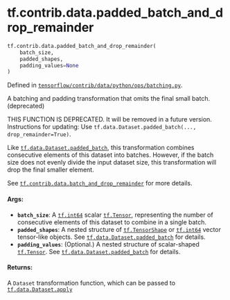 <div itemscope itemtype="http://developers.google.com/ReferenceObject">
<meta itemprop="name" content="tf.contrib.data.padded_batch_and_drop_remainder" />
<meta itemprop="path" content="Stable" />
</div>

# tf.contrib.data.padded_batch_and_drop_remainder

``` python
tf.contrib.data.padded_batch_and_drop_remainder(
    batch_size,
    padded_shapes,
    padding_values=None
)
```



Defined in [`tensorflow/contrib/data/python/ops/batching.py`](/code/stable/tensorflow/contrib/data/python/ops/batching.py).

A batching and padding transformation that omits the final small batch. (deprecated)

THIS FUNCTION IS DEPRECATED. It will be removed in a future version.
Instructions for updating:
Use `tf.data.Dataset.padded_batch(..., drop_remainder=True)`.

Like <a href="../../../tf/data/Dataset.md#padded_batch"><code>tf.data.Dataset.padded_batch</code></a>, this transformation combines
consecutive elements of this dataset into batches. However, if the batch
size does not evenly divide the input dataset size, this transformation will
drop the final smaller element.

See <a href="../../../tf/contrib/data/batch_and_drop_remainder.md"><code>tf.contrib.data.batch_and_drop_remainder</code></a> for more details.

#### Args:

* <b>`batch_size`</b>: A <a href="../../../tf.md#int64"><code>tf.int64</code></a> scalar <a href="../../../tf/Tensor.md"><code>tf.Tensor</code></a>, representing the number of
    consecutive elements of this dataset to combine in a single batch.
* <b>`padded_shapes`</b>: A nested structure of <a href="../../../tf/TensorShape.md"><code>tf.TensorShape</code></a> or
    <a href="../../../tf.md#int64"><code>tf.int64</code></a> vector tensor-like objects. See
    <a href="../../../tf/data/Dataset.md#padded_batch"><code>tf.data.Dataset.padded_batch</code></a> for details.
* <b>`padding_values`</b>: (Optional.) A nested structure of scalar-shaped
    <a href="../../../tf/Tensor.md"><code>tf.Tensor</code></a>. See <a href="../../../tf/data/Dataset.md#padded_batch"><code>tf.data.Dataset.padded_batch</code></a> for details.


#### Returns:

A `Dataset` transformation function, which can be passed to
<a href="../../../tf/data/Dataset.md#apply"><code>tf.data.Dataset.apply</code></a>